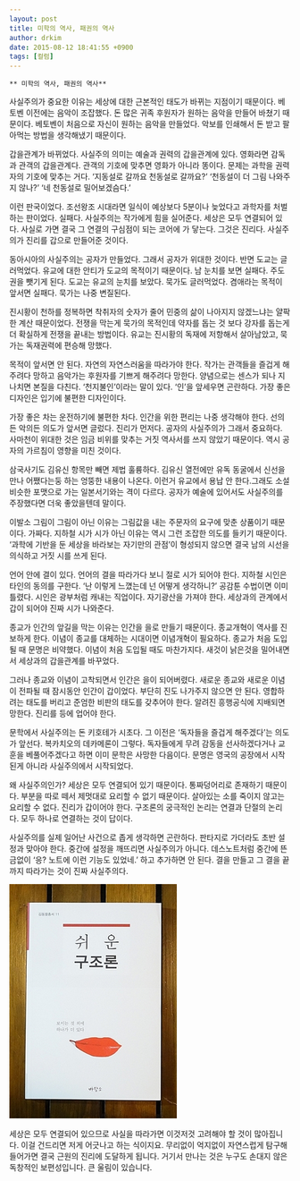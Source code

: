 ```yaml
---
layout: post
title: 미학의 역사, 패권의 역사
author: drkim
date: 2015-08-12 18:41:55 +0900
tags: [컬럼]
---
```

 


    ** 미학의 역사, 패권의 역사** 

  


사실주의가 중요한 이유는 세상에 대한 근본적인 태도가 바뀌는 지점이기 때문이다. 베토벤 이전에는 음악이 조잡했다. 돈 많은 귀족 후원자가 원하는 음악을 만들어 바쳤기 때문이다. 베토벤이 처음으로 자신이 원하는 음악을 만들었다. 악보를 인쇄해서 돈 받고 팔아먹는 방법을 생각해냈기 때문이다. 

  


갑을관계가 바뀌었다. 사실주의 의미는 예술과 권력의 갑을관계에 있다. 영화라면 감독과 관객의 갑을관계다. 관객의 기호에 맞추면 영화가 아니라 똥이다. 문제는 과학을 권력자의 기호에 맞추는 거다. ‘지동설로 갈까요 천동설로 갈까요?’ ‘천동설이 더 그림 나와주지 않나?’ ‘네 천동설로 밀어보겠슴다.’ 

  


이런 판국이었다. 조선왕조 시대라면 일식이 예상보다 5분이나 늦었다고 과학자를 처벌하는 판이었다. 실패다. 사실주의는 작가에게 힘을 실어준다. 세상은 모두 연결되어 있다. 사실로 가면 결국 그 연결의 구심점이 되는 코어에 가 닿는다. 그것은 진리다. 사실주의가 진리를 갑으로 만들어준 것이다. 

  


동아시아의 사실주의는 공자가 만들었다. 그래서 공자가 위대한 것이다. 반면 도교는 글러먹었다. 유교에 대한 안티가 도교의 목적이기 때문이다. 남 눈치를 보면 실패다. 주도권을 뺏기게 된다. 도교는 유교의 눈치를 보았다. 묵가도 글러먹었다. 겸애라는 목적이 앞서면 실패다. 묵가는 나중 변질된다. 

  


진시황이 천하를 정복하면 착취자의 숫자가 줄어 민중의 삶이 나아지지 않겠느냐는 얄팍한 계산 때문이었다. 전쟁을 막는게 묵가의 목적인데 약자를 돕는 것 보다 강자를 돕는게 더 확실하게 전쟁을 끝내는 방법이다. 유교는 진시황의 독재에 저항해서 살아남았고, 묵가는 독재권력에 편승해 망했다.

  


목적이 앞서면 안 된다. 자연의 자연스러움을 따라가야 한다. 작가는 관객들을 즐겁게 해주려다 망하고 음악가는 후원자를 기쁘게 해주려다 망한다. 양념으로는 센스가 되나 지나치면 본질을 다친다. ‘천지불인’이라는 말이 있다. ‘인’을 앞세우면 곤란하다. 가장 좋은 디자인은 입기에 불편한 디자인이다. 

  


가장 좋은 차는 운전하기에 불편한 차다. 인간을 위한 편리는 나중 생각해야 한다. 선의든 악의든 의도가 앞서면 글렀다. 진리가 먼저다. 공자의 사실주의가 그래서 중요하다. 사마천이 위대한 것은 임금 비위를 맞추는 거짓 역사서를 쓰지 않았기 때문이다. 역시 공자의 가르침이 영향을 미친 것이다. 

  


삼국사기도 김유신 항목만 빼면 제법 훌륭하다. 김유신 열전에만 유독 동굴에서 신선을 만나 어쨌다는둥 하는 엉뚱한 내용이 나온다. 이런거 유교에서 용납 안 한다.그래도 소설 비슷한 포맷으로 가는 일본서기와는 격이 다르다. 공자가 예술에 있어서도 사실주의를 주장했다면 더욱 좋았을텐데 말이다. 

  


이발소 그림이 그림이 아닌 이유는 그림값을 내는 주문자의 요구에 맞춘 상품이기 때문이다. 가짜다. 지하철 시가 시가 아닌 이유는 역시 그런 조잡한 의도를 들키기 때문이다. ‘과학에 기반을 둔 세상을 바라보는 자기만의 관점’이 형성되지 않으면 결국 남의 시선을 의식하고 거짓 시를 쓰게 된다. 

  


언어 안에 결이 있다. 언어의 결을 따라가다 보니 절로 시가 되어야 한다. 지하철 시인은 타인의 동의를 구한다. ‘난 이렇게 느꼈는데 넌 어떻게 생각하니?’ 공감툰 수법이면 이미 틀렸다. 시인은 광부처럼 캐내는 직업이다. 자기광산을 가져야 한다. 세상과의 관계에서 갑이 되어야 진짜 시가 나와준다. 

  


종교가 인간의 앞길을 막는 이유는 인간을 을로 만들기 때문이다. 종교개혁이 역사를 진보하게 한다. 이념이 종교를 대체하는 시대이면 이념개혁이 필요하다. 종교가 처음 도입될 때 문명은 비약했다. 이념이 처음 도입될 때도 마찬가지다. 새것이 낡은것을 밀어내면서 세상과의 갑을관계를 바꾸었다. 

  


그러나 종교와 이념이 고착되면서 인간은 을이 되어버렸다. 새로운 종교와 새로운 이념이 전파될 때 잠시동안 인간이 갑이었다. 부단히 진도 나가주지 않으면 안 된다. 영합하려는 태도를 버리고 준엄한 비판의 태도를 갖추어야 한다. 알려진 흥행공식에 지배되면 망한다. 진리를 등에 업어야 한다. 

  


문학에서 사실주의는 돈 키호테가 시초다. 그 이전은 ‘독자들을 즐겁게 해주겠다’는 의도가 앞선다. 복카치오의 데카메론이 그렇다. 독자들에게 무려 감동을 선사하겠다거나 교훈을 베풀어주겠다고 하면 이미 문학은 사망한 다음이다. 문명은 영국의 공장에서 시작된게 아니라 사실주의에서 시작되었다. 

  


왜 사실주의인가? 세상은 모두 연결되어 있기 때문이다. 통짜덩어리로 존재하기 때문이다. 부분을 따로 떼서 제멋대로 요리할 수 없기 때문이다. 살아있는 소를 죽이지 않고는 요리할 수 없다. 진리가 갑이어야 한다. 구조론의 궁극적인 논리는 연결과 단절의 논리다. 모두 하나로 연결하는 것이 답이다. 

  


사실주의를 실제 일어난 사건으로 좁게 생각하면 곤란하다. 판타지로 가더라도 초반 설정과 맞아야 한다. 중간에 설정을 깨뜨리면 사실주의가 아니다. 데스노트처럼 중간에 뜬금없이 ‘응? 노트에 이런 기능도 있었네.’ 하고 추가하면 안 된다. 결을 만들고 그 결을 끝까지 따라가는 것이 진짜 사실주의다.

  


  



 ![](/files/attach/images/199/872/613/DSC01488.JPG) 

  


세상은 모두 연결되어 있으므로 사실을 따라가면 이것저것 고려해야 할 것이 많아집니다. 이걸 건드리면 저게 어긋나고 하는 식이지요. 무리없이 억지없이 자연스럽게 탐구해 들어가면 결국 근원의 진리에 도달하게 됩니다. 거기서 만나는 것은 누구도 손대지 않은 독창적인 보편성입니다. 큰 울림이 있습니다.